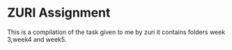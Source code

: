 
# ZURI Assignment

This is a compilation of the task given to me by zuri it contains folders week 3,week4 and week5.

